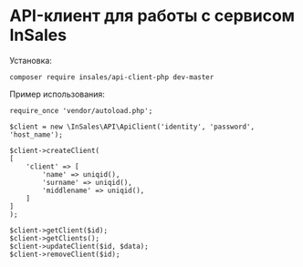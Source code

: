 # API-клиент для работы с сервисом InSales

Установка:

`composer require insales/api-client-php dev-master`

Пример использования:

```
require_once 'vendor/autoload.php';

$client = new \InSales\API\ApiClient('identity', 'password', 'host_name');

$client->createClient(
[
    'client' => [
        'name' => uniqid(),
        'surname' => uniqid(),
        'middlename' => uniqid(),
    ]
]
);

$client->getClient($id);
$client->getClients();
$client->updateClient($id, $data);
$client->removeClient($id);
```
